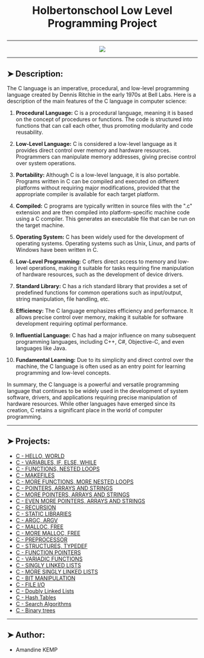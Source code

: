 # <p align="center">Holbertonschool Low Level Programming Project</p>

----------

<p align="center">
    <img [C] src="https://www.google.com/url?sa=i&url=https%3A%2F%2Ffr.tuto.com%2Flangage-c%2Fapprendre-la-programmation-avec-le-langage-c%2C132681.html&psig=AOvVaw0Tm_L0iRWT1kEqNVgsPIJo&ust=1706972015836000&source=images&cd=vfe&opi=89978449&ved=0CBMQjRxqFwoTCPCrk770jIQDFQAAAAAdAAAAABAD">
</p>

----------

## ➤ Description:

The C language is an imperative, procedural, and low-level programming language created by Dennis Ritchie in the early 1970s at Bell Labs. Here is a description of the main features of the C language in computer science:

1. **Procedural Language:** C is a procedural language, meaning it is based on the concept of procedures or functions. The code is structured into functions that can call each other, thus promoting modularity and code reusability.

2. **Low-Level Language:** C is considered a low-level language as it provides direct control over memory and hardware resources. Programmers can manipulate memory addresses, giving precise control over system operations.

3. **Portability:** Although C is a low-level language, it is also portable. Programs written in C can be compiled and executed on different platforms without requiring major modifications, provided that the appropriate compiler is available for each target platform.

4. **Compiled:** C programs are typically written in source files with the ".c" extension and are then compiled into platform-specific machine code using a C compiler. This generates an executable file that can be run on the target machine.

5. **Operating System:** C has been widely used for the development of operating systems. Operating systems such as Unix, Linux, and parts of Windows have been written in C.

6. **Low-Level Programming:** C offers direct access to memory and low-level operations, making it suitable for tasks requiring fine manipulation of hardware resources, such as the development of device drivers.

7. **Standard Library:** C has a rich standard library that provides a set of predefined functions for common operations such as input/output, string manipulation, file handling, etc.

8. **Efficiency:** The C language emphasizes efficiency and performance. It allows precise control over memory, making it suitable for software development requiring optimal performance.

9. **Influential Language:** C has had a major influence on many subsequent programming languages, including C++, C#, Objective-C, and even languages like Java.

10. **Fundamental Learning:** Due to its simplicity and direct control over the machine, the C language is often used as an entry point for learning programming and low-level concepts.

In summary, the C language is a powerful and versatile programming language that continues to be widely used in the development of system software, drivers, and applications requiring precise manipulation of hardware resources. While other languages have emerged since its creation, C retains a significant place in the world of computer programming.

----------

## ➤ Projects:

* [C - HELLO, WORLD](https://github.com/amandinekemp/holbertonschool-low_level_programming/tree/main/hello_world)
* [C - VARIABLES, IF, ELSE, WHILE](https://github.com/amandinekemp/holbertonschool-low_level_programming/tree/main/variables_if_else_while)
* [C - FUNCTIONS, NESTED LOOPS](https://github.com/amandinekemp/holbertonschool-low_level_programming/tree/main/functions_nested_loops)
* [C - MAKEFILES](https://github.com/amandinekemp/holbertonschool-low_level_programming/tree/main/makefiles)
* [C - MORE FUNCTIONS, MORE NESTED LOOPS](https://github.com/amandinekemp/holbertonschool-low_level_programming/tree/main/more_functions_nested_loops)
* [C - POINTERS, ARRAYS AND STRINGS](https://github.com/amandinekemp/holbertonschool-low_level_programming/tree/main/pointers_arrays_strings)
* [C - MORE POINTERS, ARRAYS AND STRINGS](https://github.com/amandinekemp/holbertonschool-low_level_programming/tree/main/pointers_arrays_strings)
* [C - EVEN MORE POINTERS, ARRAYS AND STRINGS](https://github.com/amandinekemp/holbertonschool-low_level_programming/tree/main/pointers_arrays_strings)
* [C - RECURSION](https://github.com/amandinekemp/holbertonschool-low_level_programming/tree/main/recursion)
* [C - STATIC LIBRARIES](https://github.com/amandinekemp/holbertonschool-low_level_programming/tree/main/static_libraries)
* [C - ARGC, ARGV](https://github.com/amandinekemp/holbertonschool-low_level_programming/tree/main/argc_argv)
* [C - MALLOC, FREE](https://github.com/amandinekemp/holbertonschool-low_level_programming/tree/main/malloc_free)
* [C - MORE MALLOC, FREE](https://github.com/amandinekemp/holbertonschool-low_level_programming/tree/main/more_malloc_free)
* [C - PREPROCESSOR](https://github.com/amandinekemp/holbertonschool-low_level_programming/tree/main/preprocessor)
* [C - STRUCTURES, TYPEDEF](https://github.com/amandinekemp/holbertonschool-low_level_programming/tree/main/structures_typedef)
* [C - FUNCTION POINTERS](https://github.com/amandinekemp/holbertonschool-low_level_programming/tree/main/function_pointers)
* [C - VARIADIC FUNCTIONS](https://github.com/amandinekemp/holbertonschool-low_level_programming/tree/main/variadic_functions)
* [C - SINGLY LINKED LISTS](https://github.com/amandinekemp/holbertonschool-low_level_programming/tree/main/singly_linked_lists)
* [C - MORE SINGLY LINKED LISTS](https://github.com/amandinekemp/holbertonschool-low_level_programming/tree/main/singly_linked_lists)
* [C - BIT MANIPULATION](https://github.com/amandinekemp/holbertonschool-low_level_programming/tree/main/bit_manipulation)
* [C - FILE I/O](https://github.com/amandinekemp/holbertonschool-low_level_programming/tree/main/file_io)
* [C - Doubly Linked Lists](https://github.com/amandinekemp/holbertonschool-low_level_programming/tree/main/doubly_linked_lists)
* [C - Hash Tables](https://github.com/amandinekemp/holbertonschool-low_level_programming/tree/main/hash_tables)
* [C - Search Algorithms](https://github.com/amandinekemp/holbertonschool-low_level_programming/tree/main/search_algorithms)
* [C - Binary trees](https://github.com/amandinekemp/holbertonschool-binary_trees)

----------

## ➤ Author:

- Amandine KEMP